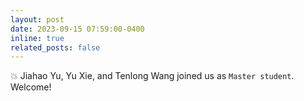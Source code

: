 ```yaml
---
layout: post
date: 2023-09-15 07:59:00-0400 
inline: true
related_posts: false
---
```


 :boom: Jiahao Yu, Yu Xie, and Tenlong Wang joined us as `Master student`. Welcome!  
